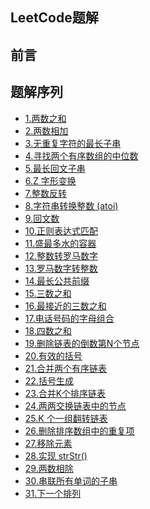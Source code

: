 ## LeetCode题解

## 前言

##  题解序列
- [1.两数之和](https://biaodigit.github.io/LeetCode/0001/)<br>
- [2.两数相加](https://biaodigit.github.io/LeetCode/0002/)<br>
- [3.无重复字符的最长子串](https://biaodigit.github.io/LeetCode/0003/)<br>
- [4.寻找两个有序数组的中位数](https://biaodigit.github.io/LeetCode/0004/)<br>
- [5.最长回文子串](https://biaodigit.github.io/LeetCode/0005/)<br>
- [6.Z 字形变换](https://biaodigit.github.io/LeetCode/0006/)<br>
- [7.整数反转](https://biaodigit.github.io/LeetCode/0007/)<br>
- [8.字符串转换整数 (atoi)](https://biaodigit.github.io/LeetCode/0008/)<br>
- [9.回文数](https://biaodigit.github.io/LeetCode/0009/)<br>
- [10.正则表达式匹配](https://biaodigit.github.io/LeetCode/0010/)<br>
- [11.盛最多水的容器](https://biaodigit.github.io/LeetCode/0011/)<br>
- [12.整数转罗马数字](https://biaodigit.github.io/LeetCode/0012/)<br>
- [13.罗马数字转整数](https://biaodigit.github.io/LeetCode/0013/)<br>
- [14.最长公共前缀](https://biaodigit.github.io/LeetCode/0014/)<br>
- [15.三数之和](https://biaodigit.github.io/LeetCode/0015/)<br>
- [16.最接近的三数之和](https://biaodigit.github.io/LeetCode/0016/)<br>
- [17.电话号码的字母组合](https://biaodigit.github.io/LeetCode/0017/)<br>
- [18.四数之和](https://biaodigit.github.io/LeetCode/0018/)<br>
- [19.删除链表的倒数第N个节点](https://biaodigit.github.io/LeetCode/0019/)<br>
- [20.有效的括号](https://biaodigit.github.io/LeetCode/0020/)<br>
- [21.合并两个有序链表](https://biaodigit.github.io/LeetCode/0021/)<br>
- [22.括号生成](https://biaodigit.github.io/LeetCode/0022/)<br>
- [23.合并K个排序链表](https://biaodigit.github.io/LeetCode/0023/)<br>
- [24.两两交换链表中的节点](https://biaodigit.github.io/LeetCode/0024/)<br>
- [25.K 个一组翻转链表](https://biaodigit.github.io/LeetCode/0025/)<br>
- [26.删除排序数组中的重复项](https://biaodigit.github.io/LeetCode/0026/)<br>
- [27.移除元素](https://biaodigit.github.io/LeetCode/0027/)<br>
- [28.实现 strStr()](https://biaodigit.github.io/LeetCode/0028/)<br>
- [29.两数相除](https://biaodigit.github.io/LeetCode/0029/)<br>
- [30.串联所有单词的子串](https://biaodigit.github.io/LeetCode/0030/)<br>
- [31.下一个排列](https://biaodigit.github.io/LeetCode/0031/)<br>